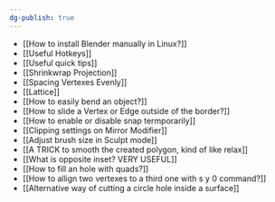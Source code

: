 ```yaml
---
dg-publish: true
---
```

- [[How to install Blender manually in Linux?]]
- [[Useful Hotkeys]]
- [[Useful quick tips]]
- [[Shrinkwrap Projection]]
- [[Spacing Vertexes Evenly]]
- [[Lattice]]
- [[How to easily bend an object?]]
- [[How to slide a Vertex or Edge outside of the border?]]
- [[How to enable or disable snap termporarily]]
- [[Clipping settings on Mirror Modifier]]
- [[Adjust brush size in Sculpt mode]]
- [[A TRICK to smooth the created polygon, kind of like relax]]
- [[What is opposite inset? VERY USEFUL]]
- [[How to fill an hole with quads?]]
- [[How to allign two vertexes to a third one with s y 0 command?]]
- [[Alternative way of cutting a circle hole inside a surface]]